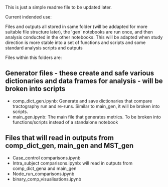 This is just a simple readme file to be updated later.

Current indended use: 

Files and outputs all stored in same folder (will be addapted for more suitable file structure later), the 'gen' notebooks are run once, and then analysis conducted in the other notebooks. This will be adapted when study direction is more stable into a set of functions and scripts and some standard analysis scripts and outputs


Files within this folders are:

## Generator files - these create and safe various dictionaries and data frames for analysis - will be broken into scripts
 - comp_dict_gen.ipynb: Generate and save dictionaries that compare tractography run and re-runs. Similar to main_gen, it will be broken into scripts.
 - main_gen.ipynb: The main file that generates metrics. To be broken into functions/scripts instead of a standalone notebook

## Files that will read in outputs from comp_dict_gen, main_gen and MST_gen
 - Case_control comparisons.ipynb 
 - Intra_subject comparisons.ipynb: will read in outputs from comp_dict_gena and main_gen
 - Node_run_comparisons.ipynb
 - binary_comp_visualisations.ipynb
